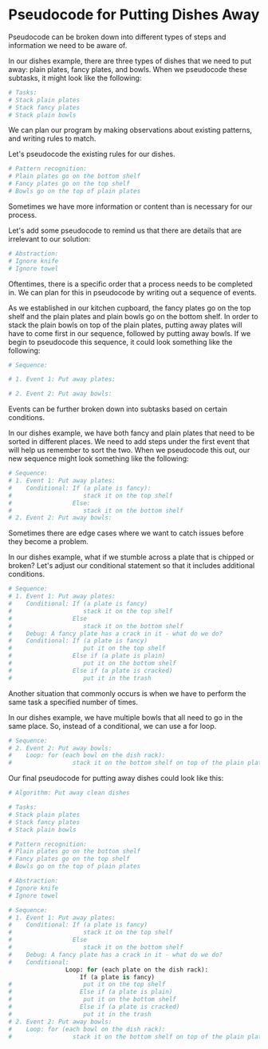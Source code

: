 # Pseudocode for Putting Dishes Away

Pseudocode can be broken down into different types of steps and information we need to be aware of.

In our dishes example, there are three types of dishes that we need to put away: plain plates, fancy plates, and bowls. When we pseudocode these subtasks, it might look like the following:

```python
# Tasks:
# Stack plain plates
# Stack fancy plates
# Stack plain bowls
```

We can plan our program by making observations about existing patterns, and writing rules to match.

Let's pseudocode the existing rules for our dishes.

```python
# Pattern recognition:
# Plain plates go on the bottom shelf
# Fancy plates go on the top shelf
# Bowls go on the top of plain plates
```

Sometimes we have more information or content than is necessary for our process.

Let's add some pseudocode to remind us that there are details that are irrelevant to our solution:

```python
# Abstraction:
# Ignore knife
# Ignore towel
```

Oftentimes, there is a specific order that a process needs to be completed in. We can plan for this in pseudocode by writing out a sequence of events.

As we established in our kitchen cupboard, the fancy plates go on the top shelf and the plain plates and plain bowls go on the bottom shelf. In order to stack the plain bowls on top of the plain plates, putting away plates will have to come first in our sequence, followed by putting away bowls. If we begin to pseudocode this sequence, it could look something like the following:

```python
# Sequence:

# 1. Event 1: Put away plates:

# 2. Event 2: Put away bowls:
```

Events can be further broken down into subtasks based on certain conditions.

In our dishes example, we have both fancy and plain plates that need to be sorted in different places. We need to add steps under the first event that will help us remember to sort the two. When we pseudocode this out, our new sequence might look something like the following:

```python
# Sequence:
# 1. Event 1: Put away plates:
#    Conditional: If (a plate is fancy):
#                    stack it on the top shelf
#                 Else:
#                    stack it on the bottom shelf
# 2. Event 2: Put away bowls:
```

Sometimes there are edge cases where we want to catch issues before they become a problem.

In our dishes example, what if we stumble across a plate that is chipped or broken? Let's adjust our conditional statement so that it includes additional conditions.

```python
# Sequence:
# 1. Event 1: Put away plates:
#    Conditional: If (a plate is fancy)
#                    stack it on the top shelf
#                 Else
#                    stack it on the bottom shelf
#    Debug: A fancy plate has a crack in it - what do we do?
#    Conditional: If (a plate is fancy)
#                    put it on the top shelf
#                 Else if (a plate is plain)
#                    put it on the bottom shelf
#                 Else if (a plate is cracked)
#                    put it in the trash
```

Another situation that commonly occurs is when we have to perform the same task a specified number of times.

In our dishes example, we have multiple bowls that all need to go in the same place. So, instead of a conditional, we can use a for loop.

```python
# Sequence:
# 2. Event 2: Put away bowls:
#    Loop: for (each bowl on the dish rack):
#                 stack it on the bottom shelf on top of the plain plates
```

Our final pseudocode for putting away dishes could look like this:

```python
# Algorithm: Put away clean dishes

# Tasks:
# Stack plain plates
# Stack fancy plates
# Stack plain bowls

# Pattern recognition:
# Plain plates go on the bottom shelf
# Fancy plates go on the top shelf
# Bowls go on the top of plain plates

# Abstraction:
# Ignore knife
# Ignore towel

# Sequence:
# 1. Event 1: Put away plates:
#    Conditional: If (a plate is fancy)
#                    stack it on the top shelf
#                 Else
#                    stack it on the bottom shelf
#    Debug: A fancy plate has a crack in it - what do we do?
#    Conditional: 
                Loop: for (each plate on the dish rack):
                    If (a plate is fancy)
#                    put it on the top shelf
#                   Else if (a plate is plain)
#                    put it on the bottom shelf
#                   Else if (a plate is cracked)
#                    put it in the trash
# 2. Event 2: Put away bowls:
#    Loop: for (each bowl on the dish rack):
#                 stack it on the bottom shelf on top of the plain plates
```

